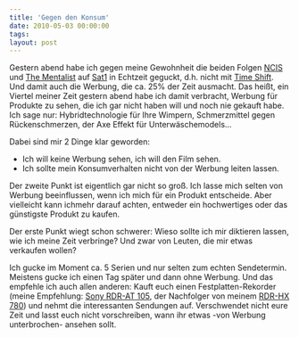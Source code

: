 ```yaml
---
title: 'Gegen den Konsum'
date: 2010-05-03 00:00:00 
tags: 
layout: post
---
```

Gestern abend habe ich gegen meine Gewohnheit die beiden Folgen <a href="http://www.sat1.de/filme_serien/ncis/">NCIS</a> und <a href="http://www.sat1.de/filme_serien/thementalist/">The Mentalist</a> auf <a href="http://www.sat1.de">Sat1</a> in Echtzeit geguckt, d.h. nicht mit <a href="http://de.wikipedia.org/wiki/Zeitversetztes_Fernsehen">Time Shift</a>. Und damit auch die Werbung, die ca. 25% der Zeit ausmacht. Das hei&szlig;t, ein Viertel meiner Zeit gestern abend habe ich damit verbracht, Werbung f&uuml;r Produkte zu sehen, die ich gar nicht haben will und noch nie gekauft habe. Ich sage nur: Hybridtechnologie f&uuml;r Ihre Wimpern, Schmerzmittel gegen R&uuml;ckenschmerzen, der Axe Effekt f&uuml;r Unterw&auml;schemodels...

Dabei sind mir 2 Dinge klar geworden:
<ul>
	<li>Ich will keine Werbung sehen, ich will den Film sehen.</li>
	<li>Ich sollte mein Konsumverhalten nicht von der Werbung leiten lassen.</li>
</ul>
Der zweite Punkt ist eigentlich gar nicht so gro&szlig;. Ich lasse mich selten von Werbung beeinflussen, wenn ich mich f&uuml;r ein Produkt entscheide. Aber vielleicht kann ichmehr darauf achten, entweder ein hochwertiges oder das g&uuml;nstigste Produkt zu kaufen.

Der erste Punkt wiegt schon schwerer: Wieso sollte ich mir diktieren lassen, wie ich meine Zeit verbringe? Und zwar von Leuten, die mir etwas verkaufen wollen?

Ich gucke im Moment ca. 5 Serien und nur selten zum echten Sendetermin. Meistens gucke ich einen Tag sp&auml;ter und dann ohne Werbung. Und das empfehle ich auch allen anderen: Kauft euch einen Festplatten-Rekorder (meine Empfehlung: <a href="http://www.amazon.de/Sony-Festplatten-Rekorder-DivX-zertifiziert-Upscaling-schwarz/dp/B001T5LJJ6/kopisde-21">Sony RDR-AT 105</a>, der Nachfolger von meinem <a href="http://www.amazon.de/Sony-Festplatten-Rekorder-DivX-zertifiziert-Upscaling-schwarz/dp/B00186LDO2/kopisde-21">RDR-HX 780</a>) und nehmt die interessanten Sendungen auf. Verschwendet nicht eure Zeit und lasst euch nicht vorschreiben, wann ihr etwas -von Werbung unterbrochen- ansehen sollt.
